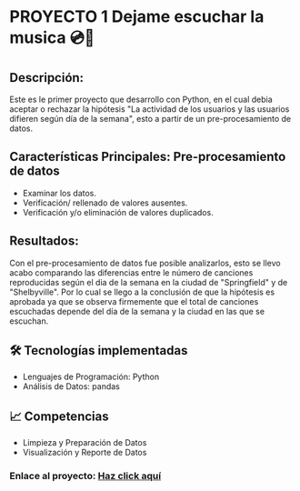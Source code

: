 # PROYECTO 1  Dejame escuchar la musica 💿📀

## Descripción:
Este es le primer proyecto que desarrollo con Python, en el cual debia aceptar o rechazar la hipótesis "La actividad de los usuarios y las usuarios difieren según día de la semana", esto a partir de un pre-procesamiento de datos.

## Características Principales: Pre-procesamiento de datos
- Examinar los datos.
- Verificación/ rellenado de valores ausentes.
- Verificación y/o eliminación de valores duplicados.

## Resultados:
Con el pre-procesamiento de datos fue posible analizarlos, esto se llevo acabo comparando las diferencias entre le número de canciones reproducidas según el dia de la semana en la ciudad de "Springfield" y de "Shelbyville".
Por lo cual se llego a la conclusión de que la hipótesis es aprobada ya que se observa firmemente que el total de canciones escuchadas depende del día de la semana y la ciudad en las que se escuchan. 

## 🛠️ Tecnologías implementadas
* Lenguajes de Programación: Python
* Análisis de Datos: pandas

## 📈 Competencias
* Limpieza y Preparación de Datos
* Visualización y Reporte de Datos

### Enlace al proyecto: [Haz click aquí](https://github.com/Hectorcidps/Portfolio_DA/blob/master/Proyecto%201%20-%20D%C3%A9jame%20escuchar%20la%20musica/D%C3%A9jame%20escuchar%20la%20musica.ipynb)
